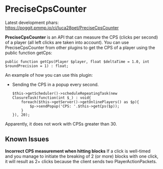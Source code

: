 # PreciseCpsCounter
Latest development phars: https://poggit.pmmp.io/ci/luca28pet/PreciseCpsCounter

**PreciseCpsCounter** is an API that can measure the CPS (clicks per second) of a player (all left clicks are taken into account).
You can use PreciseCpsCounter from other plugins to get the CPS of a player using the public function getCps:

`public function getCps(Player $player, float $deltaTime = 1.0, int $roundPrecision = 1) : float;`

An example of how you can use this plugin:

- Sending the CPS in a popup every second. 
    ```
    $this->getScheduler()->scheduleRepeatingTask(new ClosureTask(function(int $_) : void{
        foreach($this->getServer()->getOnlinePlayers() as $p){
            $p->sendPopup('CPS: '.$this->getCps($p));
        }
    }), 20);
    ```

Apparently, it does not work with CPSs greater than 30.

## Known Issues
**Incorrect CPS measurement when hitting blocks**
If a click is well-timed and you manage to initiate the breaking of 2 (or more) blocks with one click, it will result as 2+ clicks because the client sends two PlayerActionPackets.
